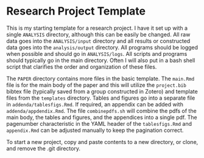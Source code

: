 # Research Project Template

This is my starting template for a research project. I have it set up with a single `ANALYSIS` directory, although this can be easily be changed. All raw data goes into the `ANALYSIS/input` directory and all results or constructed data goes into the `analysis/output` directory. All programs should be logged when possible and should go in `ANALYSIS/logs`. All scripts and programs should typically go in the main directory. Often I will also put in a bash shell script that clarifies the order and organization of these files.

The `PAPER` directory contains more files in the basic template. The `main.Rmd` file is for the main body of the paper and this will utilize the `project.bib` bibtex file (typically saved from a group constructed in Zotero) and template files from the `templates` directory. Tables and figures go into a separate file in `addenda/tablesfigs.Rmd`. If required, an appendix can be added with `addenda/appdendix.Rmd`. The file `combinepdfs.sh` will combine the pdfs of the main body, the tables and figures, and the appendices into a single pdf. The pagenumber characteristic in the YAML header of the `tablesfigs.Rmd` and `appendix.Rmd` can be adjusted manually to keep the pagination correct.

To start a new project, copy and paste contents to a new directory, or clone, and remove the .git directory.
